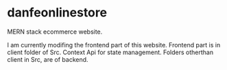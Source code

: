 # danfeonlinestore
MERN stack ecommerce website.

I am currently modifing the frontend part of this website. 
Frontend part is in client folder of Src.
Context Api for state management.
Folders otherthan client in Src, are of backend.
